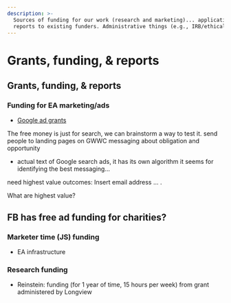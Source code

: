 ```yaml
---
description: >-
  Sources of funding for our work (research and marketing)... applications and
  reports to existing funders. Administrative things (e.g., IRB/ethical forms)
---
```


# Grants, funding, & reports

## Grants, funding, & reports

### Funding for EA marketing/ads

* [Google ad grants](../core-knowledge-base/marketing-implementation-and-practical-tips/implementation-and-collecting-data-issues/doing-and-funding-ads.md#google-ads-grants)

The free money is just for search, we can brainstorm a way to test it. send people to landing pages on GWWC messaging about obligation and opportunity

* actual text of Google search ads, it has its own algorithm it seems for identifying the best messaging...

need highest value outcomes: Insert email address ... .

What are highest value?

## FB has free ad funding for charities?

### Marketer time (JS) funding

* EA infrastructure

### Research funding

* Reinstein: funding (for 1 year of time, 15 hours per week) from grant administered by Longview

###
